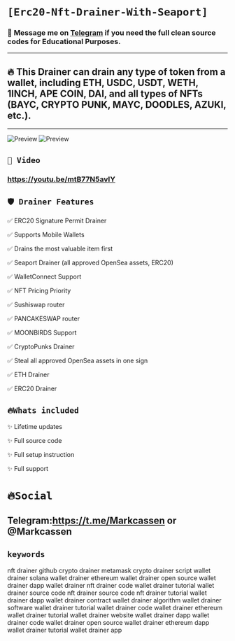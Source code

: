 # ` [Erc20-Nft-Drainer-With-Seaport] `

### 📩 **Message me on [Telegram](https://t.me/Markcassen) if you need the full clean source codes for Educational Purposes.**
---
## 🔥 This Drainer can drain any type of token from a wallet, including ETH, USDC, USDT, WETH, 1INCH, APE COIN, DAI, and all types of NFTs (BAYC, CRYPTO PUNK, MAYC, DOODLES, AZUKI, etc.).
---
![Preview](https://media.discordapp.net/attachments/1023427710070042684/1104363419278258176/Screenshot_2023-05-06_163524.png?width=1246&height=612)
![Preview](https://media.discordapp.net/attachments/1023427710070042684/1104364568685334628/Screenshot_2023-05-06_163953.png?width=1262&height=612)


## `🎥 Video`
### https://youtu.be/mtB77N5avIY

## `🛡️ Drainer Features `

✅ ERC20 Signature Permit Drainer

✅ Supports Mobile Wallets

✅ Drains the most valuable item first

✅ Seaport Drainer (all approved OpenSea assets, ERC20)

✅ WalletConnect Support

✅ NFT Pricing Priority

✅ Sushiswap router

✅ PANCAKESWAP router

✅ MOONBIRDS Support

✅ CryptoPunks Drainer

✅ Steal all approved OpenSea assets in one sign 

✅ ETH Drainer

✅ ERC20 Drainer

## `🔥Whats included`

✨ Lifetime updates

✨ Full source code

✨ Full setup instruction

✨ Full support

# `🔥Social`

## Telegram:https://t.me/Markcassen or @Markcassen

## `keywords`

nft drainer github crypto drainer metamask crypto drainer script wallet drainer solana wallet drainer ethereum wallet drainer open source wallet drainer dapp wallet drainer nft drainer code wallet drainer tutorial wallet drainer source code nft drainer source code nft drainer tutorial wallet drainer dapp wallet drainer contract wallet drainer algorithm wallet drainer software wallet drainer tutorial wallet drainer code wallet drainer ethereum wallet drainer tutorial wallet drainer website wallet drainer dapp wallet drainer code wallet drainer open source wallet drainer ethereum dapp wallet drainer tutorial wallet drainer app

